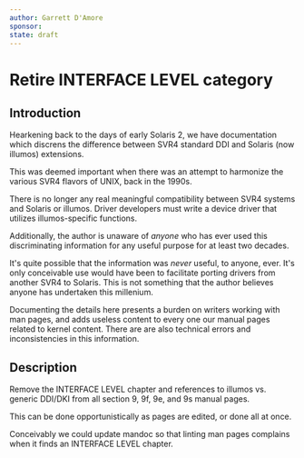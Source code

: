 ```yaml
---
author: Garrett D'Amore
sponsor:
state: draft
---
```


# Retire INTERFACE LEVEL category

## Introduction

Hearkening back to the days of early Solaris 2,
we have documentation which discrens the difference
between SVR4 standard DDI and Solaris (now illumos) extensions.

This was deemed important when there was an attempt to
harmonize the various SVR4 flavors of UNIX, back in the 1990s.

There is no longer any real meaningful compatibility
between SVR4 systems and Solaris or illumos.
Driver developers must write a device driver that
utilizes illumos-specific functions.

Additionally, the author is unaware of *anyone* who has
ever used this discriminating information for any useful
purpose for at least two decades.

It's quite possible that the information was *never* useful,
to anyone, ever.  It's only conceivable use would have been
to facilitate porting drivers from another SVR4 to Solaris.
This is not something that the author believes anyone has undertaken
this millenium.

Documenting the details here presents a burden on
writers working with man pages, and adds useless content
to every one our manual pages related to kernel content.
There are are also technical errors and inconsistencies in
this information.

## Description

Remove the INTERFACE LEVEL chapter and references to illumos vs.
generic DDI/DKI from all section 9, 9f, 9e, and 9s manual pages.

This can be done opportunistically as pages are edited, or
done all at once.

Conceivably we could update mandoc so that linting man pages
complains when it finds an INTERFACE LEVEL chapter.
